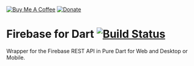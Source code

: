 [![Buy Me A Coffee](https://img.shields.io/badge/Donate-Buy%20Me%20A%20Coffee-yellow.svg)](https://www.buymeacoffee.com/rodydavis)
[![Donate](https://img.shields.io/badge/Donate-PayPal-green.svg)](https://www.paypal.com/cgi-bin/webscr?cmd=_s-xclick&hosted_button_id=WSH3GVC49GNNJ)

# Firebase for Dart [![Build Status](https://travis-ci.org/rodydavis/firebase.dart.svg?branch=master)](https://travis-ci.org/rodydavis/firebase.dart)

Wrapper for the Firebase REST API in Pure Dart for Web and Desktop or Mobile.
